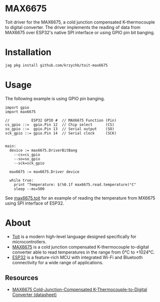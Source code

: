 # MAX6675

Toit driver for the MAX6675, a cold junction compensated K-thermocouple to digital converter. The driver implements the reading of data from MAX6675 over ESP32's native SPI interface or using GPIO pin bit banging.


# Installation

```bash
jag pkg install github.com/krzychb/toit-max6675
```

# Usage

The following example is using GPIO pin banging.

```toit
import gpio
import max6675

//          ESP32 GPIO #  // MAX6675 Function (Pin)
cs_gpio ::=  gpio.Pin 12  // Chip select      (CS)
so_gpio ::=  gpio.Pin 13  // Serial output    (SO)
sck_gpio ::= gpio.Pin 14  // Serial clock     (SCK)


main:
  device := max6675.DriverBitBang
    --cs=cs_gpio
    --so=so_gpio
    --sck=sck_gpio

  max6675 := max6675.Driver device

  while true:
    print "Temperature: $(%0.1f max6675.read.temperature)°C"
    sleep --ms=500
```

See [max6675.toit](examples/max6675.toit) for an example of reading the temperature from MX6675 using SPI interface of ESP32.


# About

- [Toit](https://toitlang.org/) is a modern high-level language designed specifically for microcontrollers.
- [MAX6675](https://datasheets.maximintegrated.com/en/ds/MAX6675.pdf) is a cold junction compensated K-thermocouple to-digital converter able to read temperatures in the range from 0°C to +1024°C.
- [ESP32](https://www.espressif.com.cn/) is a feature-rich MCU with integrated Wi-Fi and Bluetooth connectivity for a wide range of applications.


## Resources

- [MAX6675 Cold-Junction-Compensated K-Thermocouple-to-Digital Converter (datasheet)](https://datasheets.maximintegrated.com/en/ds/MAX6675.pdf)
